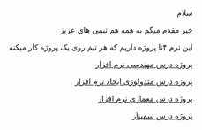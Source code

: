 
<p  align="right">سلام</p>
<p  align="right"><a></a>خیر مقدم میگم به همه هم تیمی های عزیز</p>
<p  align="right">این ترم ۴تا پروژه داریم که هر تیم روی یک پروژه کار میکنه</p>
<p  align="right"><a href="https://github.com/saharzeinivand/TERM_3991/tree/main/AdvancedSoftwareEngineering">پروژه درس مهندسی نرم افزار</a></p>
<p  align="right"><a href="https://github.com/saharzeinivand/TERM_3991/tree/main/SEMINAR">پروژه درس متدولوژی ایحاد نرم افزار</a></p>
<p  align="right"><a href="https://github.com/saharzeinivand/TERM_3991/tree/main/SoftwareArchitecture">پروژه درس معماری نرم افزار</a></p>
<p  align="right"><a href="https://github.com/saharzeinivand/TERM_3991/tree/main/SoftwareDevelopmentMethodologies">پروژه درس سمینار</a></p>
